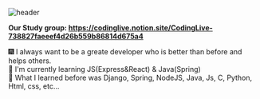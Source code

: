 ![header](https://capsule-render.vercel.app/api?type=waving&color=ffbf1b&height=200&section=header&text=Hi%20There👋%20I'm%20Hyunbin%20Kim&fontSize=50)


**Our Study group: https://codinglive.notion.site/CodingLive-738827faeeef4d26b559b86814d675a4**
<br/>

🎆 I always want to be a greate developer who is better than before and helps others.
</br>
🐳 I'm currently learning JS(Express&React) & Java(Spring)
</br>
🐓 What I learned before was Django, Spring, NodeJS, Java, Js, C, Python, Html, css, etc...

<!-- 
[![Hits](https://hits.seeyoufarm.com/api/count/incr/badge.svg?url=https%3A%2F%2Fgithub.com%2Fhyunbin1&count_bg=%2332DD14&title_bg=%238994ED&icon=staffbase.svg&icon_color=%23000000&title=Hi+there%21&edge_flat=false)](https://hits.seeyoufarm.com)
  -->
 
  
  
  <!--
**hyunbin1/hyunbin1** is a ✨ _special_ ✨ repository because its `README.md` (this file) appears on your GitHub profile.


- 🔭 I’m currently working on ...
- 🌱 I’m currently learning ...
- 👯 I’m looking to collaborate on ...
- 🤔 I’m looking for help with ...
- 💬 Ask me about ...
- 📫 How to reach me: ...
-->
